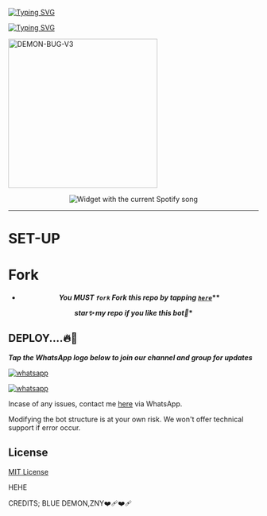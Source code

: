 [![Typing SVG](https://readme-typing-svg.herokuapp.com?font=Fira+Code&weight=600&size=25&pause=1000&width=435&lines=THANK+FOR+VISITING+MY+REPO)](https://git.io/typing-svg)

[![Typing SVG](https://readme-typing-svg.herokuapp.com?font=&weight=608&pause=1000&color=F7A546&width=435&lines=FORK+AND+STAR+THIS+REPOSITORY+)](https://git.io/typing-svg)


<a href="https://whatsapp.com/channel/0029Vah3fKtCnA7oMPTPJm1h">
  <img alt="DEMON-BUG-V3" height="300" src="https://l.top4top.io/p_32188bbq00.jpg">
</a>
</p>
  <div align="center">
  <img src="https://spogit.vercel.app/api?theme=dark&rainbow=true&scan=true" alt="Widget with the current Spotify song"  />
</div>


---


 # SET-UP

 # Fork

<h4 align="center">   

- *You MUST `fork` Fork this repo by tapping  [`here`](https://github.com/BLUEXDEMONl/BLUEXDEMON-BUG-V3/fork)***

*star✨ my repo if you like this bot🤖**


## DEPLOY....🔥🎯



***Tap the WhatsApp logo below to join our channel and group for updates***

<p align="left">
  <a aria-label="Join our channel for updates" href="https://whatsapp.com/channel/0029Vah3fKtCnA7oMPTPJm1h" target="_blank">
    <img alt="whatsapp" src="https://img.shields.io/badge/CHANNEL-25D366?style=for-the-badge&logo=whatsapp&logoColor=white" />
  </a>

<p align="left">
  <a aria-label="Join our group for updates" href="https://whatsapp.com/channel/0029Vah3fKtCnA7oMPTPJm1h" target="_blank">
    <img alt="whatsapp" src="https://img.shields.io/badge/WA GROUP-25D366?style=for-the-badge&logo=whatsapp&logoColor=white" />
  </a>


Incase of any issues, contact me  [here](https://wa.me/2347041039367) via WhatsApp.

Modifying the bot structure is at your own risk. We won't offer technical support if error occur.


## License

[MIT License](https://github.com/BLUEXDEMONl/BLUEXDEMON-BUG-V3/blob/main/LICENSE)

HEHE

CREDITS; BLUE DEMON,ZNY❤️‍🩹❤️‍🩹

